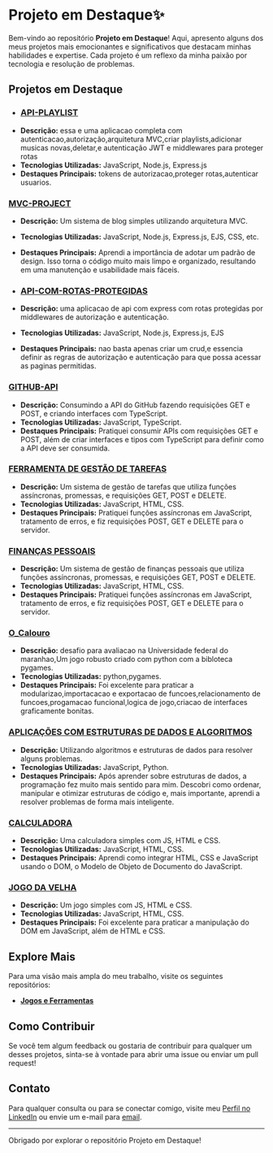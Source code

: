 # Projeto em Destaque✨

Bem-vindo ao repositório **Projeto em Destaque**! Aqui, apresento alguns dos meus projetos mais emocionantes e significativos que destacam minhas habilidades e expertise. Cada projeto é um reflexo da minha paixão por tecnologia e resolução de problemas.

## Projetos em Destaque

- ### [API-PLAYLIST](https://github.com/tpsousa/api-playlist)
- **Descrição:** essa e uma aplicacao completa com autenticacao,autorização,arquitetura MVC,criar playlists,adicionar musicas novas,deletar,e autenticação JWT e middlewares para proteger rotas
- **Tecnologias Utilizadas:** JavaScript, Node.js, Express.js
- **Destaques Principais:** tokens de autorizacao,proteger rotas,autenticar usuarios.

### [MVC-PROJECT](https://github.com/tpsousa/MVC-PROJECT)
- **Descrição:** Um sistema de blog simples utilizando arquitetura MVC.
- **Tecnologias Utilizadas:** JavaScript, Node.js, Express.js, EJS, CSS, etc.
- **Destaques Principais:** Aprendi a importância de adotar um padrão de design. Isso torna o código muito mais limpo e organizado, resultando em uma manutenção e usabilidade mais fáceis.

- ### [API-COM-ROTAS-PROTEGIDAS](https://github.com/tpsousa/api-rotasprotegidas)
- **Descrição:** uma aplicacao de api com express com rotas protegidas por middlewares de autorização e autenticação.
- **Tecnologias Utilizadas:** JavaScript, Node.js, Express.js, EJS
- **Destaques Principais:** nao basta apenas criar um crud,e essencia definir as regras de autorização e autenticação para que possa acessar as paginas permitidas.


### [GITHUB-API](https://github.com/tpsousa/typescript--exercises/tree/main/githubAPI)
- **Descrição:** Consumindo a API do GitHub fazendo requisições GET e POST, e criando interfaces com TypeScript.
- **Tecnologias Utilizadas:** JavaScript, TypeScript.
- **Destaques Principais:** Pratiquei consumir APIs com requisições GET e POST, além de criar interfaces e tipos com TypeScript para definir como a API deve ser consumida.

### [FERRAMENTA DE GESTÃO DE TAREFAS](https://github.com/tpsousa/games-and-tools/tree/main/sistemaDeGestaoDeTarefas)
- **Descrição:** Um sistema de gestão de tarefas que utiliza funções assíncronas, promessas, e requisições GET, POST e DELETE.
- **Tecnologias Utilizadas:** JavaScript, HTML, CSS.
- **Destaques Principais:** Pratiquei funções assíncronas em JavaScript, tratamento de erros, e fiz requisições POST, GET e DELETE para o servidor.

### [FINANÇAS PESSOAIS](https://github.com/tpsousa/games-and-tools/tree/main/personalFinance)
- **Descrição:** Um sistema de gestão de finanças pessoais que utiliza funções assíncronas, promessas, e requisições GET, POST e DELETE.
- **Tecnologias Utilizadas:** JavaScript, HTML, CSS.
- **Destaques Principais:** Pratiquei funções assíncronas em JavaScript, tratamento de erros, e fiz requisições POST, GET e DELETE para o servidor.

### [O_Calouro](https://github.com/tpsousa/games-and-tools/tree/main/o_calouro)
- **Descrição:** desafio para avaliacao na Universidade federal do maranhao,Um jogo robusto criado com python com a bibloteca pygames.
- **Tecnologias Utilizadas:** python,pygames.
- **Destaques Principais:** Foi excelente para praticar a modularizao,importacacao e exportacao de funcoes,relacionamento de funcoes,progamacao funcional,logica de jogo,criacao de interfaces graficamente bonitas.


### [APLICAÇÕES COM ESTRUTURAS DE DADOS E ALGORITMOS](https://github.com/tpsousa/Algorithms-and-data-structures)
- **Descrição:** Utilizando algoritmos e estruturas de dados para resolver alguns problemas.
- **Tecnologias Utilizadas:** JavaScript, Python.
- **Destaques Principais:** Após aprender sobre estruturas de dados, a programação fez muito mais sentido para mim. Descobri como ordenar, manipular e otimizar estruturas de código e, mais importante, aprendi a resolver problemas de forma mais inteligente.

### [CALCULADORA](https://github.com/tpsousa/games-and-tools/calculate)
- **Descrição:** Uma calculadora simples com JS, HTML e CSS.
- **Tecnologias Utilizadas:** JavaScript, HTML, CSS.
- **Destaques Principais:** Aprendi como integrar HTML, CSS e JavaScript usando o DOM, o Modelo de Objeto de Documento do JavaScript.

### [JOGO DA VELHA](https://github.com/tpsousa/games-and-tools/tree/main/tic-tac-toe)
- **Descrição:** Um jogo simples com JS, HTML e CSS.
- **Tecnologias Utilizadas:** JavaScript, HTML, CSS.
- **Destaques Principais:** Foi excelente para praticar a manipulação do DOM em JavaScript, além de HTML e CSS.

## Explore Mais

Para uma visão mais ampla do meu trabalho, visite os seguintes repositórios:

- **[Jogos e Ferramentas](https://github.com/username/games-and-tools)**

## Como Contribuir

Se você tem algum feedback ou gostaria de contribuir para qualquer um desses projetos, sinta-se à vontade para abrir uma issue ou enviar um pull request!

## Contato

Para qualquer consulta ou para se conectar comigo, visite meu [Perfil no LinkedIn](linkedin.com/in/thiago-sousa-2227a12b8) ou envie um e-mail para [email](thpdev098@gmail.com).

---

Obrigado por explorar o repositório Projeto em Destaque!
